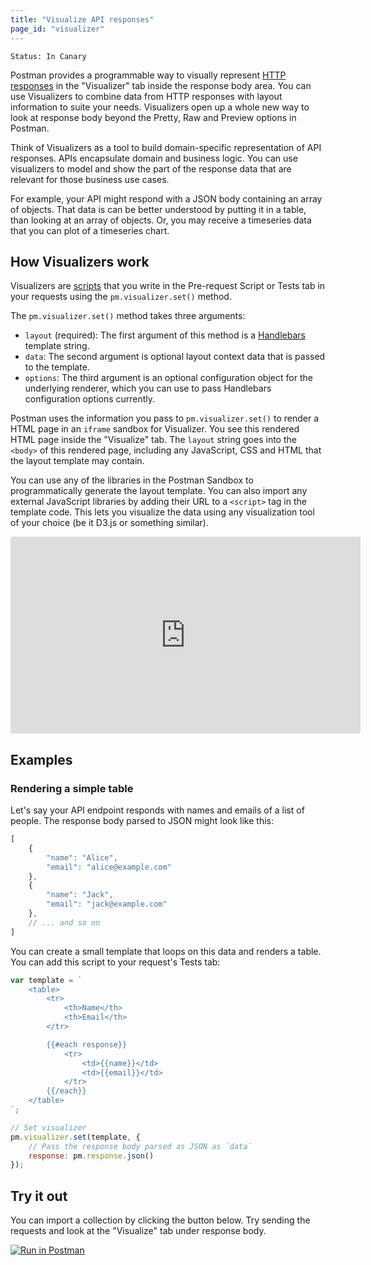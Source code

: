 ```yaml
---
title: "Visualize API responses"
page_id: "visualizer"
---
```


`Status: In Canary`

Postman provides a programmable way to visually represent [HTTP responses](/docs/postman/sending_api_requests/responses) in the "Visualizer" tab inside the response body area. You can use Visualizers to combine data from HTTP responses with layout information to suite your needs. Visualizers open up a whole new way to look at response body beyond the Pretty, Raw and Preview options in Postman.

Think of Visualizers as a tool to build domain-specific representation of API responses. APIs encapsulate domain and business logic. You can use visualizers to model and show the part of the response data that are relevant for those business use cases.

For example, your API might respond with a JSON body containing an array of objects. That data is can be better understood by putting it in a table, than looking at an array of objects. Or, you may receive a timeseries data that you can plot of a timeseries chart.

## How Visualizers work

Visualizers are [scripts](/docs/postman/scripts/intro_to_scripts) that you write in the Pre-request Script or Tests tab in your requests using the `pm.visualizer.set()` method.

The `pm.visualizer.set()` method takes three arguments:

- `layout` (required): The first argument of this method is a [Handlebars](https://handlebarsjs.com/) template string.
- `data`: The second argument is optional layout context data that is passed to the template.
- `options`: The third argument is an optional configuration object for the underlying renderer, which you can use to pass Handlebars configuration options currently.

Postman uses the information you pass to `pm.visualizer.set()` to render a HTML page in an `iframe` sandbox for Visualizer. You see this rendered HTML page inside the "Visualize" tab. The `layout` string goes into the `<body>` of this rendered page, including any JavaScript, CSS and HTML that the layout template may contain.

You can use any of the libraries in the Postman Sandbox to programmatically generate the layout template. You can also import any external JavaScript libraries by adding their URL to a `<script>` tag in the template code. This lets you visualize the data using any visualization tool of your choice (be it D3.js or something similar).

<iframe width="560" height="315" src="https://www.youtube-nocookie.com/embed/Qj7j3QsY2ok?rel=0&amp;showinfo=0" frameborder="0" allow="accelerometer; autoplay; encrypted-media; gyroscope; picture-in-picture" allowfullscreen></iframe>

## Examples

### Rendering a simple table

Let's say your API endpoint responds with names and emails of a list of people. The response body parsed to JSON might look like this:

```js
[
    {
        "name": "Alice",
        "email": "alice@example.com"
    },
    {
        "name": "Jack",
        "email": "jack@example.com"
    },
    // ... and so on
]
```

You can create a small template that loops on this data and renders a table. You can add this script to your request's Tests tab:

```js
var template = `
    <table>
        <tr>
            <th>Name</th>
            <th>Email</th>
        </tr>

        {{#each response}}
            <tr>
                <td>{{name}}</td>
                <td>{{email}}</td>
            </tr>
        {{/each}}
    </table>
`;

// Set visualizer
pm.visualizer.set(template, {
    // Pass the response body parsed as JSON as `data`
    response: pm.response.json()
});
```

## Try it out

You can import a collection by clicking the button below. Try sending the requests and look at the "Visualize" tab under response body.

[![Run in Postman](https://run.pstmn.io/button.svg)](https://app.getpostman.com/run-collection/76c6cb66b91157788af4)

